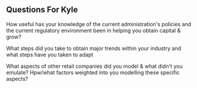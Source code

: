 ## Questions For Kyle

How useful has your knowledge of the current administration's policies and the current regulatory environment been in helping you obtain capital & grow?

What steps did you take to obtain major trends within your industry and what steps have you taken to adapt

What aspects of other retail companies did you model & what didn't you emulate? Hpw/what factors weighted into you modelling these specific aspects?
